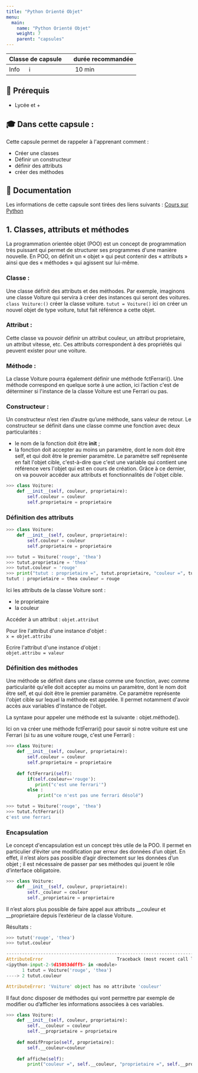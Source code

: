 ```yaml
---
title: "Python Orienté Objet"
menu:
  main:
    name: "Python Orienté Objet"
    weight: 7
    parent: "capsules"
---
```

| Classe de capsule  | &emsp;durée recommandée |
|:-------------------|:------------------|
| Info  &emsp;  ℹ️  |&emsp; 10 min      |


## 🎒 Prérequis

- Lycée et +

## 🎓 Dans cette capsule : 
Cette capsule permet de rappeler à l'apprenant comment : 
- Créer une classes 
- Définir un constructeur
- définir des attributs
- créer des méthodes  

## 📗 Documentation

Les informations de cette capsule sont tirées des liens suivants :
[Cours sur Python](https://courspython.com/bases-python.html)


## 1. Classes, attributs et méthodes 

La programmation orientée objet (POO) est un concept de programmation très puissant qui permet de structurer ses programmes d'une manière nouvelle. En POO, on définit un « objet » qui peut contenir des « attributs » ainsi que des « méthodes » qui agissent sur lui-même.

### Classe :
Une classe définit des attributs et des méthodes. Par exemple, imaginons une classe Voiture qui servira à créer des instances qui seront des voitures. 
`class Voiture:()` créer la classe voiture. 
`tutut = Voiture()` ici on créer un nouvel objet de type voiture, tutut fait référence a cette objet. 

### Attribut :
Cette classe va pouvoir définir un attribut couleur, un attribut proprietaire, un attribut vitesse, etc. Ces attributs correspondent à des propriétés qui peuvent exister pour une voiture. 

### Méthode : 
La classe Voiture pourra également définir une méthode fctFerrari(). Une méthode correspond en quelque sorte à une action, ici l’action c'est de déterminer si l'instance de la classe Voiture est une Ferrari ou pas.  

### Constructeur : 

Un constructeur n’est rien d’autre qu’une méthode, sans valeur de retour. Le constructeur se définit dans une classe comme une fonction avec deux particularités :
* le nom de la fonction doit être __init__ ;
* la fonction doit accepter au moins un paramètre, dont le nom doit être self, et qui doit être le premier paramètre.
Le paramètre self représente en fait l'objet cible, c'est-à-dire que c'est une variable qui contient une référence vers l'objet qui est en cours de création. Grâce à ce dernier, on va pouvoir accéder aux attributs et fonctionnalités de l'objet cible.

```python 
>>> class Voiture:
    def __init__(self, couleur, proprietaire):
        self.couleur = couleur
        self.proprietaire = proprietaire
```

### Définition des attributs 

```python 
>>> class Voiture:
    def __init__(self, couleur, proprietaire):
        self.couleur = couleur
        self.proprietaire = proprietaire

>>> tutut = Voiture('rouge', 'thea')
>>> tutut.proprietaire = 'thea'
>>> tutut.couleur = 'rouge'
>>> print("tutut : proprietaire =", tutut.proprietaire, "couleur =", tutut.couleur)
tutut : proprietaire = thea couleur = rouge
```
Ici les attributs de la classe Voiture sont : 
- le proprietaire  
- la couleur    

Accéder à un attribut : `objet.attribut`

Pour lire l'attribut d'une instance d'objet :   
`x = objet.attribu`  

Ecrire l'attribut d'une instance d'objet :   
`objet.attribu = valeur`   


### Définition des méthodes 

Une méthode se définit dans une classe comme une fonction, avec comme particularité qu'elle doit accepter au moins un paramètre, dont le nom doit être self, et qui doit être le premier paramètre. Ce paramètre représente l'objet cible sur lequel la méthode est appelée. Il permet notamment d'avoir accès aux variables d'instance de l'objet.

La syntaxe pour appeler une méthode est la suivante : objet.méthode(). 

Ici on va créer une méthode fctFerrari() pour savoir si notre voiture est une Ferrari (si tu as une voiture rouge, c'est une Ferrari) :  
```python 
>>> class Voiture:
    def __init__(self, couleur, proprietaire):
        self.couleur = couleur
        self.proprietaire = proprietaire
        
    def fctFerrari(self): 
        if(self.couleur=='rouge'):
           print("c'est une ferrari'")
        else : 
            print("ce n'est pas une ferrari désolé")

>>> tutut = Voiture('rouge', 'thea')
>>> tutut.fctFerrari()
c'est une ferrari
```
### Encapsulation 

Le concept d'encapsulation est un concept très utile de la POO. Il permet en particulier d’éviter une modification par erreur des données d’un objet. En effet, il n’est alors pas possible d’agir directement sur les données d’un objet ; il est nécessaire de passer par ses méthodes qui jouent le rôle d’interface obligatoire.
```python 
>>> class Voiture:
    def __init__(self, couleur, proprietaire):
        self._couleur = couleur
        self._proprietaire = proprietaire
```
Il n’est alors plus possible de faire appel aux attributs __couleur et __proprietaire depuis l’extérieur de la classe Voiture.

Résultats : 
```python 
>>> tutut('rouge', 'thea')
>>> tutut.couleur

---------------------------------------------------------------------------
AttributeError                            Traceback (most recent call last)
<ipython-input-2-9d15053ddff5> in <module>
      1 tutut = Voiture('rouge', 'thea')
----> 2 tutut.couleur

AttributeError: 'Voiture' object has no attribute 'couleur'
```

Il faut donc disposer de méthodes qui vont permettre par exemple de modifier ou d’afficher les informations associées à ces variables. 
```python 
>>> class Voiture:
    def __init__(self, couleur, proprietaire):
        self.__couleur = couleur
        self.__proprietaire = proprietaire
    
    def modifProprio(self, proprietaire):
        self.__couleur=couleur
    
    def affiche(self):
        print("couleur =", self.__couleur, "proprietaire =", self.__proprietaire)
    
```